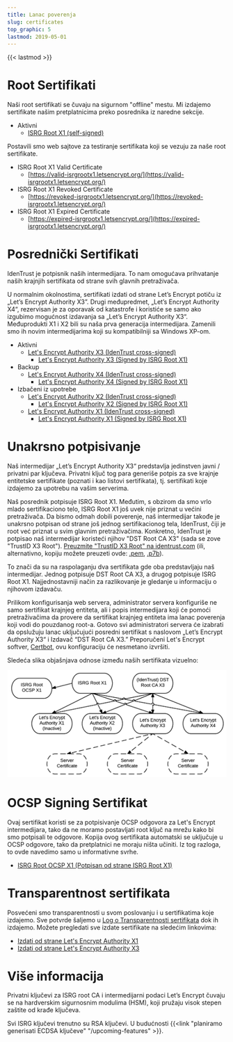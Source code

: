 ```yaml
---
title: Lanac poverenja
slug: certificates
top_graphic: 5
lastmod: 2019-05-01
---
```


{{< lastmod >}}

# Root Sertifikati

Naši root sertifikati se čuvaju na sigurnom "offline" mestu. Mi izdajemo sertifikate našim pretplatnicima preko posrednika iz naredne sekcije.

* Aktivni
  * [ISRG Root X1 (self-signed)](/certs/isrgrootx1.pem.txt)

Postavili smo web sajtove za testiranje sertifikata koji se vezuju za naše root sertifikate.

* ISRG Root X1 Valid Certificate
  * [https://valid-isrgrootx1.letsencrypt.org/](https://valid-isrgrootx1.letsencrypt.org/)
* ISRG Root X1 Revoked Certificate
  * [https://revoked-isrgrootx1.letsencrypt.org/](https://revoked-isrgrootx1.letsencrypt.org/)
* ISRG Root X1 Expired Certificate
  * [https://expired-isrgrootx1.letsencrypt.org/](https://expired-isrgrootx1.letsencrypt.org/)

# Posrednički Sertifikati

IdenTrust je potpisnik naših intermedijara. To nam omogućava prihvatanje naših krajnjih sertifikata od strane svih glavnih pretraživača.

U normalnim okolnostima, sertifikati izdati od strane Let’s Encrypt potiču iz „Let’s Encrypt Authority X3”. Drugi međupredmet, „Let’s Encrypt Authority X4“, rezervisan je za oporavak od katastrofe i koristiće se samo ako izgubimo mogućnost izdavanja sa „Let’s Encrypt Authority X3“. Međuprodukti X1 i X2 bili su naša prva generacija intermedijara. Zamenili smo ih novim intermedijarima koji su kompatibilniji sa Windows XP-om.

* Aktivni
  * [Let's Encrypt Authority X3 (IdenTrust cross-signed)](/certs/lets-encrypt-x3-cross-signed.pem.txt)
    * [Let's Encrypt Authority X3 (Signed by ISRG Root X1)](/certs/letsencryptauthorityx3.pem.txt)
* Backup
  * [Let's Encrypt Authority X4 (IdenTrust cross-signed)](/certs/lets-encrypt-x4-cross-signed.pem.txt)
    * [Let's Encrypt Authority X4 (Signed by ISRG Root X1)](/certs/letsencryptauthorityx4.pem.txt)
* Izbačeni iz upotrebe
  * [Let's Encrypt Authority X2 (IdenTrust cross-signed)](/certs/lets-encrypt-x2-cross-signed.pem.txt)
    * [Let's Encrypt Authority X2 (Signed by ISRG Root X1)](/certs/letsencryptauthorityx2.pem.txt)
  * [Let's Encrypt Authority X1 (IdenTrust cross-signed)](/certs/lets-encrypt-x1-cross-signed.pem.txt)
    * [Let's Encrypt Authority X1 (Signed by ISRG Root X1)](/certs/letsencryptauthorityx1.pem.txt)

# Unakrsno potpisivanje

Naš intermedijar „Let’s Encrypt Authority X3“ predstavlja jedinstven javni / privatni
par ključeva. Privatni ključ tog para generiše potpis za sve krajnje entitetske
sertifikate (poznati i kao listovi sertifikata), tj. sertifikati koje izdajemo
za upotrebu na vašim serverima.

Naš posrednik potpisuje ISRG Root X1. Međutim, s obzirom da smo vrlo mlado
sertifikaciono telo, ISRG Root X1 još uvek nije priznat u većini pretraživača.
Da bismo odmah dobili poverenje, naš intermedijar takođe je unakrsno potpisan
od strane još jednog sertifikacionog tela, IdenTrust, čiji je root već priznat u svim
glavnim pretraživačima. Konkretno, IdenTrust je potpisao naš intermedijar koristeći njihov
"DST Root CA X3" (sada se zove "TrustID X3 Root"). [Preuzmite "TrustID X3 Root" na identrust.com](https://www.identrust.com/support/downloads) (ili, alternativno, kopiju možete preuzeti ovde: [.pem](/certs/trustid-x3-root.pem.txt), [.p7b](/certs/trustid-x3-root.p7b)).

To znači da su na raspolaganju dva sertifikata gde oba predstavljaju naš
intermedijar. Jednog potpisuje DST Root CA X3, a drugog potpisuje ISRG
Root X1. Najjednostavniji način za razlikovanje je gledanje u informaciju o 
njihovom izdavaču.

Prilikom konfigurisanja web servera, administrator servera konfiguriše ne samo
sertifikat krajnjeg entiteta, ali i popis intermedijara koji će pomoći pretraživačima da provere
da sertifikat krajnjeg entiteta ima lanac poverenja koji vodi do pouzdanog root-a.
Gotovo svi administratori servera će izabrati da opslužuju lanac uključujući
posredni sertifikat s naslovom „Let’s Encrypt Authority X3“ i
Izdavač “DST Root CA X3.” Preporučeni Let's Encrypt softver,
[Certbot](https://certbot.org), ovu konfiguraciju će nesmetano izvršiti.

Sledeća slika objašnjava odnose između naših sertifikata vizuelno:

<img src="/certs/isrg-keys.png" alt="ISRG Key relationship diagram">

# OCSP Signing Sertifikat

Ovaj sertifikat koristi se za potpisivanje OCSP odgovora za Let's Encrypt
intermedijara, tako da ne moramo postavljati root ključ na mrežu kako bi smo
potpisali te odgovore. Kopija ovog sertifikata automatski se uključuje u
OCSP odgovore, tako da pretplatnici ne moraju ništa učiniti. Iz tog razloga, to
ovde navedimo samo u informativne svrhe.

* [ISRG Root OCSP X1 (Potpisan od strane ISRG Root X1)](/certs/isrg-root-ocsp-x1.pem.txt)

# Transparentnost sertifikata

Posvećeni smo transparentnosti u svom poslovanju i u sertifikatima koje izdajemo. 
Sve potvrde šaljemo u [Log o Transparentnosti sertifikata](https://www.certificate-transparency.org/) 
dok ih izdajemo. Možete pregledati sve izdate sertifikate na sledećim linkovima:

* [Izdati od strane Let's Encrypt Authority X1](https://crt.sh/?Identity=%25&iCAID=7395)
* [Izdati od strane Let's Encrypt Authority X3](https://crt.sh/?Identity=%25&iCAID=16418)

# Više informacija

Privatni ključevi za ISRG root CA i intermedijarni podaci Let’s Encrypt čuvaju se na hardverskim sigurnosnim modulima (HSM), koji pružaju visok stepen zaštite od krađe ključeva.

Svi ISRG ključevi trenutno su RSA ključevi. U budućnosti {{<link "planiramo generisati ECDSA ključeve" "/upcoming-features" >}}.